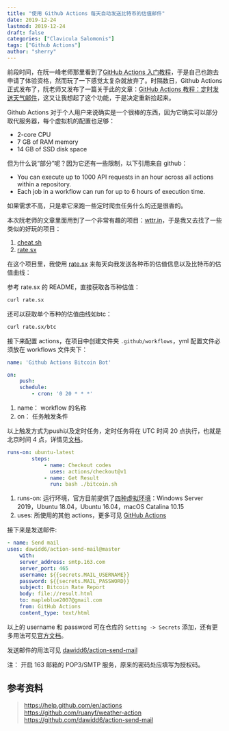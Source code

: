 ```yaml
---
title: "使用 Github Actions 每天自动发送比特币的估值邮件"
date: 2019-12-24
lastmod: 2019-12-24
draft: false
categories: ["Clavicula Salomonis"]
tags: ["Github Actions"]
author: "sherry"
---
```


前段时间，在阮一峰老师那里看到了[GitHub Actions 入门教程](http://www.ruanyifeng.com/blog/2019/09/getting-started-with-github-actions.html)，于是自己也跑去申请了体验资格，然而玩了一下感觉太复杂就放弃了。时隔数日，Github Actions 正式发布了，阮老师又发布了一篇关于此的文章：[GitHub Actions 教程：定时发送天气邮件](http://www.ruanyifeng.com/blog/2019/12/github_actions.html)，这又让我想起了这个功能，于是决定重新捡起来。

Github Actions 对于个人用户来说确实是一个很棒的东西，因为它确实可以部分取代服务器，每个虚拟机的配置也足够：

- 2-core CPU
- 7 GB of RAM memory
- 14 GB of SSD disk space

<!--more-->

但为什么说“部分”呢？因为它还有一些限制，以下引用来自 github：

- You can execute up to 1000 API requests in an hour across all actions within a repository.
- Each job in a workflow can run for up to 6 hours of execution time.

如果需求不高，只是拿它来跑一些定时爬虫任务什么的还是很香的。

本次阮老师的文章里面用到了一个非常有趣的项目：[wttr.in](https://github.com/chubin/wttr.in)，于是我又去找了一些类似的好玩的项目：

1. [cheat.sh](https://github.com/chubin/cheat.sh)
2. [rate.sx](https://github.com/chubin/rate.sx)

在这个项目里，我使用 [rate.sx](https://github.com/chubin/rate.sx) 来每天向我发送各种币的估值信息以及比特币的估值曲线：

参考 rate.sx 的 README，直接获取各币种估值：

```bash
curl rate.sx
```

还可以获取单个币种的估值曲线如btc：

```bash
curl rate.sx/btc
```

接下来配置 actions，在项目中创建文件夹 `.github/workflows`，yml 配置文件必须放在 workflows 文件夹下：

```yml
name: 'Github Actions Bitcoin Bot'

on:
    push:
    schedule:
        - cron: '0 20 * * *'
```

1. name： workflow 的名称
2. on： 任务触发条件

以上触发方式为push以及定时任务，定时任务将在 UTC 时间 20 点执行，也就是北京时间 4 点，详情见[文档](https://help.github.com/en/actions/automating-your-workflow-with-github-actions/events-that-trigger-workflows#scheduled-events-schedule)。

```yml
runs-on: ubuntu-latest
        steps:
            - name: Checkout codes
              uses: actions/checkout@v1
            - name: Get Result
              run: bash ./bitcoin.sh
```

1. runs-on: 运行环境，官方目前提供了[四种虚拟环境](https://help.github.com/en/actions/automating-your-workflow-with-github-actions/virtual-environments-for-github-hosted-runners)：Windows Server 2019，Ubuntu 18.04，Ubuntu 16.04，macOS Catalina 10.15	
2. uses: 所使用的其他 actions，更多可见 [GitHub Actions](https://github.com/actions)

接下来是发送邮件:

```yml
- name: Send mail
uses: dawidd6/action-send-mail@master
    with:
    server_address: smtp.163.com
    server_port: 465
    username: ${{secrets.MAIL_USERNAME}}
    password: ${{secrets.MAIL_PASSWORD}}
    subject: Bitcoin Rate Report
    body: file://result.html
    to: mapleblue2007@gmail.com
    from: GitHub Actions
    content_type: text/html
```

以上的 username 和 password 可在仓库的 `Setting -> Secrets` 添加，还有更多用法可见[官方文档](https://help.github.com/en/actions/automating-your-workflow-with-github-actions/creating-and-using-encrypted-secrets)。

发送邮件的用法可见 [dawidd6/action-send-mail](https://github.com/dawidd6/action-send-mail)

注： 开启 163 邮箱的 POP3/SMTP 服务，原来的密码处应填写为授权码。

## 参考资料

> https://help.github.com/en/actions  
> https://github.com/ruanyf/weather-action  
> https://github.com/dawidd6/action-send-mail